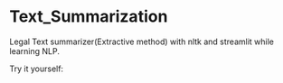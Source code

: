 # Text_Summarization
Legal Text summarizer(Extractive method) with nltk and streamlit while learning NLP.

Try it yourself: 
